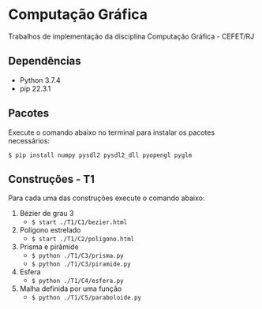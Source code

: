 # Computação Gráfica

Trabalhos de implementação da disciplina Computação Gráfica - CEFET/RJ

## Dependências
* Python 3.7.4
* pip 22.3.1

## Pacotes
Execute o comando abaixo no terminal para instalar os pacotes necessários:

```$ pip install numpy pysdl2 pysdl2_dll pyopengl pyglm```

## Construções - T1

Para cada uma das construções execute o comando abaixo:

1. Bézier de grau 3
    * ```$ start ./T1/C1/bezier.html```
2. Polígono estrelado
    * ```$ start ./T1/C2/poligono.html```
3. Prisma e pirâmide
    * ```$ python ./T1/C3/prisma.py```
    * ```$ python ./T1/C3/piramide.py```
4. Esfera
    * ```$ python ./T1/C4/esfera.py```
5. Malha definida por uma função 
    * ```$ python ./T1/C5/paraboloide.py```

